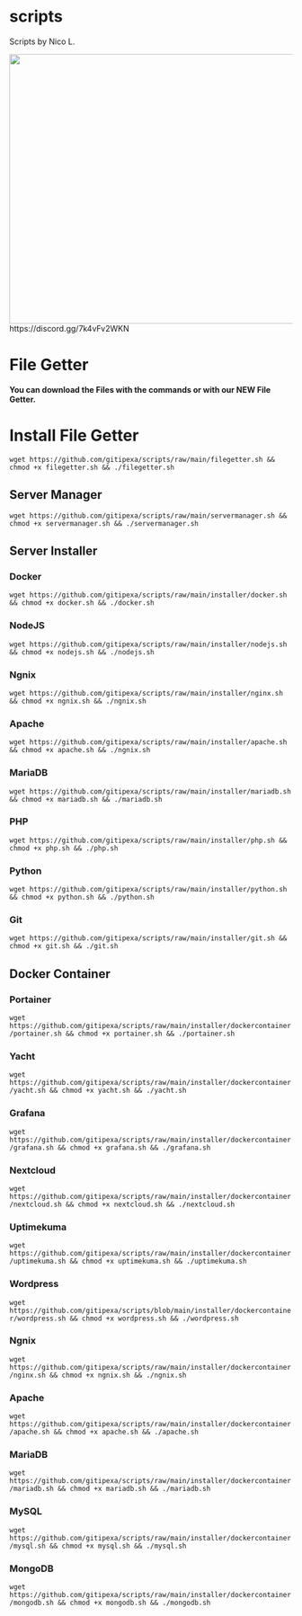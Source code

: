 # scripts
Scripts by Nico L.

<img src="https://cdn.discordapp.com/attachments/894184480691060736/898535802018086972/Discord_Illustration.png" width="720" height="480">
https://discord.gg/7k4vFv2WKN

# File Getter
**You can download the Files with the commands or with our NEW File Getter.**


# Install File Getter
`wget https://github.com/gitipexa/scripts/raw/main/filegetter.sh && chmod +x filegetter.sh && ./filegetter.sh`


## Server Manager
`wget https://github.com/gitipexa/scripts/raw/main/servermanager.sh && chmod +x servermanager.sh && ./servermanager.sh`

## Server Installer

### Docker
`wget https://github.com/gitipexa/scripts/raw/main/installer/docker.sh && chmod +x docker.sh && ./docker.sh`

### NodeJS
`wget https://github.com/gitipexa/scripts/raw/main/installer/nodejs.sh && chmod +x nodejs.sh && ./nodejs.sh`

### Ngnix
`wget https://github.com/gitipexa/scripts/raw/main/installer/nginx.sh && chmod +x ngnix.sh && ./ngnix.sh`

### Apache
`wget https://github.com/gitipexa/scripts/raw/main/installer/apache.sh && chmod +x apache.sh && ./ngnix.sh`

### MariaDB
`wget https://github.com/gitipexa/scripts/raw/main/installer/mariadb.sh && chmod +x mariadb.sh && ./mariadb.sh`

### PHP
`wget https://github.com/gitipexa/scripts/raw/main/installer/php.sh && chmod +x php.sh && ./php.sh`

### Python
`wget https://github.com/gitipexa/scripts/raw/main/installer/python.sh && chmod +x python.sh && ./python.sh`

### Git
`wget https://github.com/gitipexa/scripts/raw/main/installer/git.sh && chmod +x git.sh && ./git.sh`


## Docker Container

### Portainer
`wget https://github.com/gitipexa/scripts/raw/main/installer/dockercontainer/portainer.sh && chmod +x portainer.sh && ./portainer.sh`

### Yacht
`wget https://github.com/gitipexa/scripts/raw/main/installer/dockercontainer/yacht.sh && chmod +x yacht.sh && ./yacht.sh`

### Grafana
`wget https://github.com/gitipexa/scripts/raw/main/installer/dockercontainer/grafana.sh && chmod +x grafana.sh && ./grafana.sh`

### Nextcloud
`wget https://github.com/gitipexa/scripts/raw/main/installer/dockercontainer/nextcloud.sh && chmod +x nextcloud.sh && ./nextcloud.sh`

### Uptimekuma
`wget https://github.com/gitipexa/scripts/raw/main/installer/dockercontainer/uptimekuma.sh && chmod +x uptimekuma.sh && ./uptimekuma.sh`

### Wordpress
`wget https://github.com/gitipexa/scripts/blob/main/installer/dockercontainer/wordpress.sh && chmod +x wordpress.sh && ./wordpress.sh`

### Ngnix
`wget https://github.com/gitipexa/scripts/raw/main/installer/dockercontainer/nginx.sh && chmod +x ngnix.sh && ./ngnix.sh`

### Apache
`wget https://github.com/gitipexa/scripts/raw/main/installer/dockercontainer/apache.sh && chmod +x apache.sh && ./apache.sh`

### MariaDB
`wget https://github.com/gitipexa/scripts/raw/main/installer/dockercontainer/mariadb.sh && chmod +x mariadb.sh && ./mariadb.sh`

### MySQL
`wget https://github.com/gitipexa/scripts/raw/main/installer/dockercontainer/mysql.sh && chmod +x mysql.sh && ./mysql.sh`

### MongoDB
`wget https://github.com/gitipexa/scripts/raw/main/installer/dockercontainer/mongodb.sh && chmod +x mongodb.sh && ./mongodb.sh`


